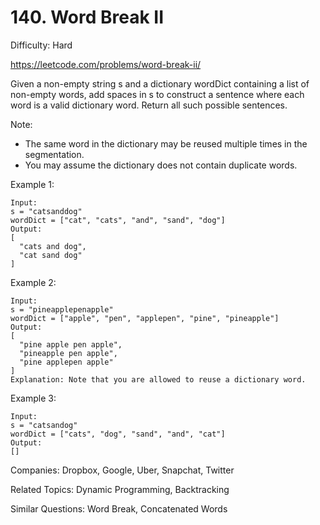 # 140. Word Break II

Difficulty: Hard

https://leetcode.com/problems/word-break-ii/

Given a non-empty string s and a dictionary wordDict containing a list of non-empty words, add spaces in s to construct a sentence where each word is a valid dictionary word. Return all such possible sentences.

Note:

* The same word in the dictionary may be reused multiple times in the segmentation.
* You may assume the dictionary does not contain duplicate words.

Example 1:
```
Input:
s = "catsanddog"
wordDict = ["cat", "cats", "and", "sand", "dog"]
Output:
[
  "cats and dog",
  "cat sand dog"
]
```
Example 2:
```
Input:
s = "pineapplepenapple"
wordDict = ["apple", "pen", "applepen", "pine", "pineapple"]
Output:
[
  "pine apple pen apple",
  "pineapple pen apple",
  "pine applepen apple"
]
Explanation: Note that you are allowed to reuse a dictionary word.
```
Example 3:
```
Input:
s = "catsandog"
wordDict = ["cats", "dog", "sand", "and", "cat"]
Output:
[]
```

Companies: Dropbox, Google, Uber, Snapchat, Twitter

Related Topics: Dynamic Programming, Backtracking

Similar Questions: Word Break, Concatenated Words
